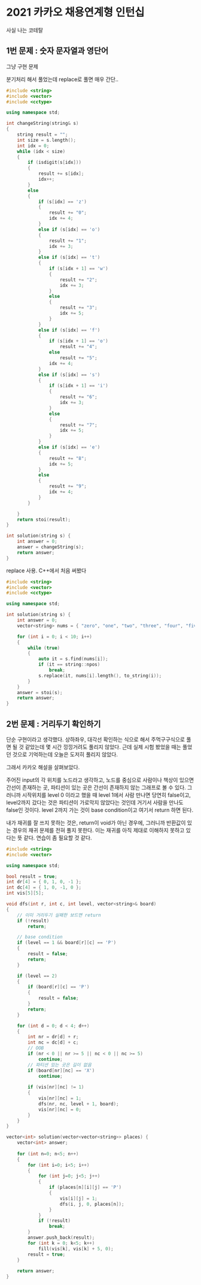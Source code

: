 # 2021 카카오 채용연계형 인턴십
사실 나는 코테탈

## 1번 문제 : 숫자 문자열과 영단어

그냥 구현 문제

분기처리 해서 풀었는데 replace로 풀면 매우 간단.. 

```c++
#include <string>
#include <vector>
#include <cctype>

using namespace std;

int changeString(string& s)
{
    string result = "";
    int size = s.length();
    int idx = 0;
    while (idx < size)
    {
        if (isdigit(s[idx]))
        {
            result += s[idx];
            idx++;
        }
        else
        {
            if (s[idx] == 'z')
            {
                result += "0";
                idx += 4;
            }
            else if (s[idx] == 'o')
            {
                result += "1";
                idx += 3;
            }
            else if (s[idx] == 't')
            {
                if (s[idx + 1] == 'w')
                {
                    result += "2";
                    idx += 3;
                }
                else
                {
                    result += "3";
                    idx += 5;
                }
            }
            else if (s[idx] == 'f')
            {
                if (s[idx + 1] == 'o')
                    result += "4";
                else
                    result += "5";
                idx += 4;
            }
            else if (s[idx] == 's')
            {
                if (s[idx + 1] == 'i')
                {
                    result += "6";
                    idx += 3;
                }
                else
                {
                    result += "7";
                    idx += 5;
                }
            }
            else if (s[idx] == 'e')
            {
                result += "8";
                idx += 5;
            }
            else
            {
                result += "9";
                idx += 4;
            }
        }

    }
    return stoi(result);
}

int solution(string s) {
    int answer = 0;
    answer = changeString(s);
    return answer;
}
```



replace 사용. C++에서 처음 써봤다

```c++
#include <string>
#include <vector>
#include <cctype>

using namespace std;

int solution(string s) {
    int answer = 0;
    vector<string> nums = { "zero", "one", "two", "three", "four", "five", "six", "seven", "eight", "nine" };

	for (int i = 0; i < 10; i++)
	{
		while (true)
		{
			auto it = s.find(nums[i]);
			if (it == string::npos)
				break;
			s.replace(it, nums[i].length(), to_string(i));
		}
	}
    answer = stoi(s);
    return answer;
}
```





## 2번 문제 : 거리두기 확인하기

단순 구현이라고 생각했다. 상하좌우, 대각선 확인하는 식으로 해서 주먹구구식으로 풀면 될 것 같았는데 몇 시간 낑낑거려도 풀리지 않았다. 근데 실제 시험 봤었을 때는 풀었던 것으로 기억하는데 오늘은 도저히 풀리지 않았다. 

그래서 카카오 해설을 살펴보았다.

주어진 input의 각 위치를 노드라고 생각하고, 노드를 중심으로 사람이나 책상이 있으면 간선이 존재하는 곳, 파티션이 있는 곳은 간선이 존재하지 않는 그래프로 볼 수 있다. 그러니까 시작위치를 level 0 이라고 했을 때 level 1에서 사람 만나면 당연히 false이고, level2까지 갔다는 것은 파티션이 가로막지 않았다는 것인데 거기서 사람을 만나도 false인 것이다. level 2까지 가는 것이 base condition이고 여기서 return 하면 된다.



내가 재귀를 잘 쓰지 못하는 것은, return이 void가 아닌 경우에, 그러니까 반환값이 있는 경우의 재귀 문제를 전혀 풀지 못한다. 이는 재귀를 아직 제대로 이해하지 못하고 있다는 뜻 같다. 연습이 좀 필요할 것 같다.



```c++
#include <string>
#include <vector>

using namespace std;

bool result = true;
int dr[4] = { 0, 1, 0, -1 };
int dc[4] = { 1, 0, -1, 0 };
int vis[5][5];

void dfs(int r, int c, int level, vector<string>& board)
{
	// 이미 거리두기 실패한 보드면 return
	if (!result)
		return;

	// base condition
	if (level == 1 && board[r][c] == 'P')
	{
		result = false;
		return;
	}

	if (level == 2)
	{
		if (board[r][c] == 'P')
		{
			result = false;
		}
		return;
	}

	for (int d = 0; d < 4; d++)
	{
		int nr = dr[d] + r;
		int nc = dc[d] + c;
		// OOB
		if (nr < 0 || nr >= 5 || nc < 0 || nc >= 5)
			continue;
		// 파티션 있는 곳은 길이 없음
		if (board[nr][nc] == 'X')
			continue;
		
		if (vis[nr][nc] != 1)
		{
			vis[nr][nc] = 1;
			dfs(nr, nc, level + 1, board);
			vis[nr][nc] = 0;
		}
	}
}

vector<int> solution(vector<vector<string>> places) {
    vector<int> answer;
    
    for (int n=0; n<5; n++)
    {
        for (int i=0; i<5; i++)
        {
            for (int j=0; j<5; j++)
            {
                if (places[n][i][j] == 'P')
                {
                    vis[i][j] = 1;
                    dfs(i, j, 0, places[n]);
                }
            }
            if (!result)
                break;
        }
        answer.push_back(result);
        for (int k = 0; k<5; k++)
            fill(vis[k], vis[k] + 5, 0);
        result = true;
    }
    
    return answer;
}
```


